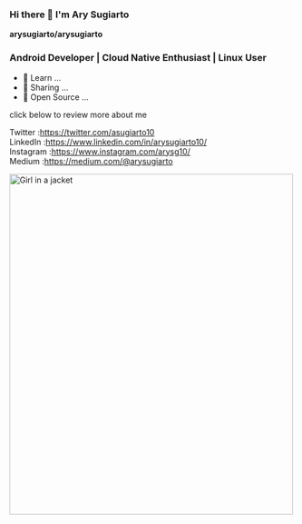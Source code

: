 ### Hi there 👋 I'm Ary Sugiarto

**arysugiarto/arysugiarto**

<h3>Android Developer | Cloud Native Enthusiast | Linux User</h3>

- 🔭 Learn ...
- 🌱 Sharing ...
- 👯 Open Source ...


click below to review more about me

Twitter   :https://twitter.com/asugiarto10 <br>
LinkedIn  :https://www.linkedin.com/in/arysugiarto10/ <br>
Instagram :https://www.instagram.com/arysg10/ <br>
Medium    :https://medium.com/@arysugiarto


<img src="https://cdn.dribbble.com/users/1622791/screenshots/11174104/flutter_intro.png" alt="Girl in a jacket" width="500" height="600">


